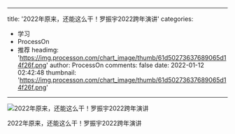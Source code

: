 
---
title: '2022年原来，还能这么干！罗振宇2022跨年演讲'
categories: 
 - 学习
 - ProcessOn
 - 推荐
headimg: 'https://img.processon.com/chart_image/thumb/61d50273637689065d14f26f.png'
author: ProcessOn
comments: false
date: 2022-01-12 02:42:48
thumbnail: 'https://img.processon.com/chart_image/thumb/61d50273637689065d14f26f.png'
---

<div>   
<img class="thumb" alt="2022年原来，还能这么干！罗振宇2022跨年演讲" src="https://img.processon.com/chart_image/thumb/61d50273637689065d14f26f.png" referrerpolicy="no-referrer">
<p>2022年原来，还能这么干！罗振宇2022跨年演讲</p>  
</div>
            